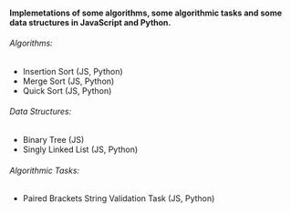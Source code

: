 #### Implemetations of some algorithms, some algorithmic tasks and some data structures in JavaScript and Python.


###### Algorithms:
  - Insertion Sort (JS, Python)
  - Merge Sort (JS, Python)
  - Quick Sort (JS, Python)

###### Data Structures:
  - Binary Tree (JS)
  - Singly Linked List (JS, Python)

###### Algorithmic Tasks:
  - Paired Brackets String Validation Task (JS, Python)


